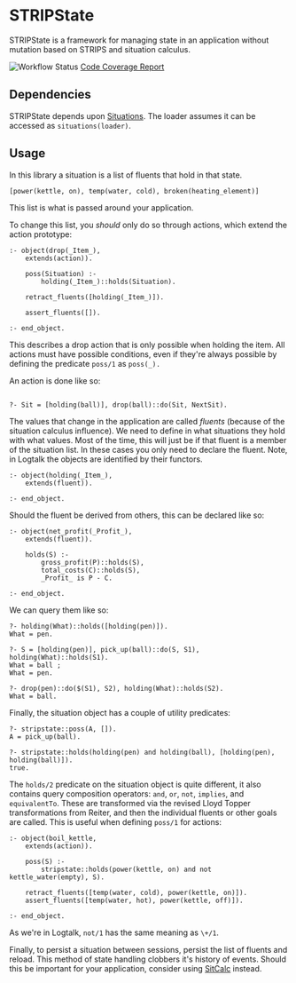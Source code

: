 # STRIPState


STRIPState is a framework for managing state in an application without
mutation based on STRIPS and situation calculus.

![Workflow Status](https://github.com/PaulBrownMagic/STRIPState/workflows/Workflow/badge.svg)
[Code Coverage Report](https://paulbrownmagic.github.io/STRIPState/coverage_report.html)

## Dependencies

STRIPState depends upon
[Situations](https://github.com/PaulBrownMagic/Situations). The loader
assumes it can be accessed as `situations(loader)`.

## Usage

In this library a situation is a list of fluents that hold in that state.

```logtalk
[power(kettle, on), temp(water, cold), broken(heating_element)]
```

This list is what is passed around your application.

To change this list, you *should* only do so through actions, which
extend the action prototype:

```logtalk
:- object(drop(_Item_),
    extends(action)).

    poss(Situation) :-
        holding(_Item_)::holds(Situation).

    retract_fluents([holding(_Item_)]).

    assert_fluents([]).

:- end_object.
```

This describes a drop action that is only possible when holding the
item. All actions must have possible conditions, even if they're
always possible by defining the predicate `poss/1` as `poss(_).`

An action is done like so:

```logtalk

?- Sit = [holding(ball)], drop(ball)::do(Sit, NextSit).
```

The values that change in the application are called *fluents* (because
of the situation calculus influence). We need to define in what situations they
hold with what values. Most of the time, this will just be if that
fluent is a member of the situation list. In these cases you only need
to declare the fluent. Note, in Logtalk the objects are identified by
their functors.

```logtalk
:- object(holding(_Item_),
    extends(fluent)).

:- end_object.
```

Should the fluent be derived from others, this can be declared like so:

```logtalk
:- object(net_profit(_Profit_),
    extends(fluent)).

    holds(S) :-
        gross_profit(P)::holds(S),
        total_costs(C)::holds(S),
        _Profit_ is P - C.

:- end_object.
```

We can query them like so:

```logtalk
?- holding(What)::holds([holding(pen)]).
What = pen.

?- S = [holding(pen)], pick_up(ball)::do(S, S1), holding(What)::holds(S1).
What = ball ;
What = pen.

?- drop(pen)::do($(S1), S2), holding(What)::holds(S2).
What = ball.
```

Finally, the situation object has a couple of utility predicates:

```logtalk
?- stripstate::poss(A, []).
A = pick_up(ball).

?- stripstate::holds(holding(pen) and holding(ball), [holding(pen), holding(ball)]).
true.
```

The `holds/2` predicate on the situation object is quite different, it
also contains query composition operators: `and`, `or`, `not`,
`implies`, and `equivalentTo`. These are transformed via the revised
Lloyd Topper transformations from Reiter, and then the individual
fluents or other goals are called. This is useful when defining `poss/1`
for actions:

```logtalk
:- object(boil_kettle,
    extends(action)).

    poss(S) :-
        stripstate::holds(power(kettle, on) and not kettle_water(empty), S).

	retract_fluents([temp(water, cold), power(kettle, on)]).
	assert_fluents([temp(water, hot), power(kettle, off)]).

:- end_object.
```

As we're in Logtalk, `not/1` has the same meaning as `\+/1`.

Finally, to persist a situation between sessions, persist the list of
fluents and reload. This method of state handling clobbers it's history
of events. Should this be important for your application, consider using
[SitCalc](https://github.com/PaulBrownMagic/SitCalc) instead.
